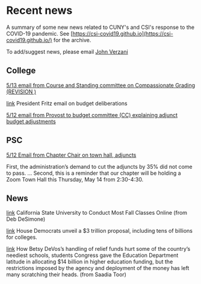 # Recent news

A summary of some new news related to CUNY's and CSI's response to the COVID-19 pandemic. See [https://csi-covid19.github.io](https://csi-covid19.github.io/) for the archive.

To add/suggest news, please email [John Verzani](mailto:jverzani@gmail.com)


## College

[5/13 email from Course and Standing committee on Compassionate Grading (REVISION )](/College/5-13-cs)

[link](/College/5-12-president) President Fritz email on budget deliberations

[5/12 email from Provost to budget committee (CC) explaining adjunct budget adjustments](/College/5-12-provost)

## PSC

[5/12 Email from Chapter Chair on town hall, adjuncts](/PSC/5-12-cchair)

First, the administration’s demand to cut the adjuncts by 35% did not come to pass. ...
Second, this is a reminder that our chapter will be holding a Zoom Town Hall this Thursday, May 14 from 2:30-4:30. 

## News


[link](https://www.nytimes.com/2020/05/12/us/coronavirus-live-news-updates.html?referringSource=articleShare)
California State University to Conduct Most Fall Classes Online (from Deb DeSimone)


[link](https://www.insidehighered.com/news/2020/05/13/house-dems-propose-billions-states-and-colleges-republicans-oppose-bill?utm_source=Inside+Higher+Ed&utm_campaign=4d96171ed6-DNU_2019_COPY_02&utm_medium=email&utm_term=0_1fcbc04421-4d96171ed6-197464749&mc_cid=4d96171ed6&mc_eid=50634a26f0)
House Democrats unveil a \$3 trillion proposal, including tens of billions for colleges. 

[link](https://apple.news/AScT3QU4FRky3gwO2PJtU_A)
How Betsy DeVos’s handling of relief funds hurt some of the country’s neediest schools, students
Congress gave the Education Department latitude in allocating \$14 billion in higher education funding, but the restrictions imposed by the agency and deployment of the money has left many scratching their heads.  (from Saadia Toor)
